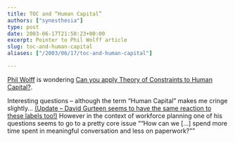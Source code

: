 ```yaml
---
title: TOC and “Human Capital”
authors: ["synesthesia"]
type: post
date: 2003-06-17T21:50:23+00:00
excerpt: Pointer to Phil Wolff article
slug: toc-and-human-capital 
aliases: ["/2003/06/17/toc-and-human-capital"]

---
```

[Phil Wolff][1] is wondering [Can you apply Theory of Constraints to Human Capital?][2]. 

Interesting questions &#8211; although the term &#8220;Human Capital&#8221; makes me cringe slightly&#8230; <ins>(Update &#8211; David Gurteen seems to have the <a href="https://www.gurteen.com/gurteen/gurteen.nsf/0/4E981D1E0F1010AF80256D29002FF160/">same reaction</a> to these labels too!)</ins> However in the context of workforce planning one of his questions seems to go to a pretty core issue <q>&#8220;How can we [&#8230;] spend more time spent in meaningful conversation and less on paperwork?&#8221;</q>

 [1]: https://dijest.com/aka/
 [2]: https://dijest.com/aka/2003/06/16.html#a2444